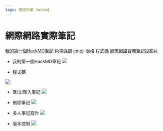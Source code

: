 ```yaml
---
tags: 隋堂作業 hackmd
---
```

# 網際網路實際筆記
[我的第一個HackMD筆記](/RuBItnKLQYaNDBaU03CGZQ)
[色塊強調](https://hackmd.io/@shark9527/BJhp1t5eh)
[emoji](/UuBapiVDQoSNSu9o28q8NA) 
[表格](/UJrQXCscQ026eUcEIgaFfg)
[程式碼](/C07g3M4nQp6AlCCCqz9r-Q)
[網際網路實務筆記投影片](/wSJ3iIIWSzGh-guWK7f5vQ)

- 我的第一個HackMD筆記
![](https://i.imgur.com/uXxLr8X.png)

- 程式碼

![](https://i.imgur.com/S4iEi6b.png)
- 匯出/匯入筆記
![](https://i.imgur.com/DbTZF4k.png)
- 刪除筆記
![](https://i.imgur.com/EV0bodV.png)

- 多人筆記寫作
![](https://i.imgur.com/n9GKnWa.png)

- 版本控制
![](https://hackmd.io/_uploads/Skvqv8i42.png)









